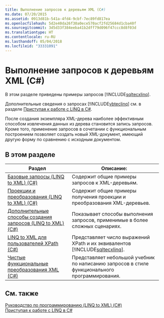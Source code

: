 ```yaml
---
title: Выполнение запросов к деревьям XML (C#)
ms.date: 07/20/2015
ms.assetid: 0913d81b-541a-4fd4-9cbf-7ec89fd817ea
ms.openlocfilehash: 5d2e40da26f30a0ece570acf2fd25684d1cba40f
ms.sourcegitcommit: 3d5d33f384eeba41b2dff79d096f47ccc8d8f03d
ms.translationtype: HT
ms.contentlocale: ru-RU
ms.lasthandoff: 05/04/2018
ms.locfileid: "33331091"
---
```

# <a name="querying-xml-trees-c"></a>Выполнение запросов к деревьям XML (C#)
В этом разделе приведены примеры запросов [!INCLUDE[sqltecxlinq](~/includes/sqltecxlinq-md.md)].  
  
 Дополнительные сведения о запросах [!INCLUDE[vbteclinq](~/includes/vbteclinq-md.md)] см. в разделе [Приступая к работе с LINQ в C#](../../../../csharp/programming-guide/concepts/linq/getting-started-with-linq.md).  
  
 После создания экземпляра XML-дерева наиболее эффективным способом извлечения данных из дерева становится запись запросов. Кроме того, применение запросов в сочетании с функциональным построением позволяет создать новый XML-документ, имеющий другую форму по сравнению с исходным документом.  
  
## <a name="in-this-section"></a>В этом разделе  
  
|Раздел|Описание:|  
|-----------|-----------------|  
|[Базовые запросы (LINQ to XML) (C#)](../../../../csharp/programming-guide/concepts/linq/basic-queries-linq-to-xml.md)|Содержит общие примеры запросов к XML-деревьям.|  
|[Проекции и преобразования (LINQ to XML) (C#)](../../../../csharp/programming-guide/concepts/linq/projections-and-transformations-linq-to-xml.md)|Содержит общие примеры получения проекции и преобразования XML-деревьев.|  
|[Дополнительные способы создания запросов (LINQ to XML) (C#)](../../../../csharp/programming-guide/concepts/linq/advanced-query-techniques-linq-to-xml.md)|Показывает способы выполнения запросов, применимые в более сложных сценариях.|  
|[LINQ to XML для пользователей XPath (C#)](../../../../csharp/programming-guide/concepts/linq/linq-to-xml-for-xpath-users.md)|Представляет число выражений XPath и их эквивалентов [!INCLUDE[sqltecxlinq](~/includes/sqltecxlinq-md.md)].|  
|[Чистые функциональные преобразования XML (C#)](../../../../csharp/programming-guide/concepts/linq/pure-functional-transformations-of-xml.md)|Представляет небольшой учебник по написанию запросов в стиле функционального программирования.|  
  
## <a name="see-also"></a>См. также  
 [Руководство по программированию (LINQ to XML) (C#)](../../../../csharp/programming-guide/concepts/linq/programming-guide-linq-to-xml.md)  
 [Приступая к работе с LINQ в C#](../../../../csharp/programming-guide/concepts/linq/getting-started-with-linq.md)
